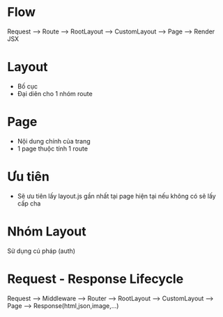 # Flow

Request --> Route --> RootLayout --> CustomLayout --> Page --> Render JSX

# Layout

- Bố cục
- Đại diên cho 1 nhóm route

# Page
- Nội dung chính của trang
- 1 page thuộc tính 1 route

# Ưu tiên
- Sẽ ưu tiên lấy layout.js gần nhất tại page hiện tại nếu không có sẽ lấy cấp cha

# Nhóm Layout
Sử dụng cú pháp (auth)

# Request - Response Lifecycle

Request --> Middleware --> Router --> RootLayout --> CustomLayout --> Page --> Response(html,json,image,...)